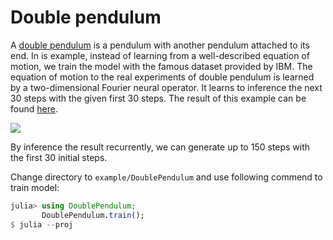 # Double pendulum

A [double pendulum](https://www.wikiwand.com/en/Double_pendulum) is a pendulum with another pendulum attached to its end.
In is example, instead of learning from a well-described equation of motion,
we train the model with the famous dataset provided by IBM.
The equation of motion to the real experiments of double pendulum is learned by a two-dimensional Fourier neural operator.
It learns to inference the next 30 steps with the given first 30 steps.
The result of this example can be found [here](https://docs.sciml.ai/NeuralOperators/stable/assets/notebook/double_pendulum.jl.html).

![](gallery/result.gif)

By inference the result recurrently, we can generate up to 150 steps with the first 30 initial steps.

Change directory to `example/DoublePendulum` and use following commend to train model:

```julia
julia> using DoublePendulum;
       DoublePendulum.train();
$ julia --proj
```
